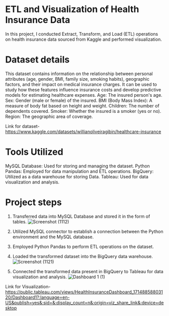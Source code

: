 # ETL and Visualization of Health Insurance Data
In this project, I conducted Extract, Transform, and Load (ETL) operations on health insurance data sourced from Kaggle and performed visualization. 

# Dataset details
This dataset contains information on the relationship between personal attributes (age, gender, BMI, family size, smoking habits), geographic factors, and their impact on medical insurance charges. It can be used to study how these features influence insurance costs and develop predictive models for estimating healthcare expenses.
Age: The insured person's age.
Sex: Gender (male or female) of the insured.
BMI (Body Mass Index): A measure of body fat based on height and weight.
Children: The number of dependents covered.
Smoker: Whether the insured is a smoker (yes or no).
Region: The geographic area of coverage.

Link for dataset-https://www.kaggle.com/datasets/willianoliveiragibin/healthcare-insurance

# Tools Utilized
MySQL Database: Used for storing and managing the dataset.
Python Pandas: Employed for data manipulation and ETL operations.
BigQuery: Utilized as a data warehouse for storing Data.
Tableau: Used for data visualization and analysis.

# Project steps
1. Transferred data into MySQL Database and stored it in the form of tables.
   ![Screenshot (1112)](https://github.com/Subhashini098/Health_Insurance_Analysis/assets/109629881/c7ec48c1-862c-4c83-9bfb-39ec65d67d51)

2. Utilized MySQL connector to establish a connection between the Python environment and the MySQL database.
3. Employed Python Pandas to perform ETL operations on the dataset.
4. Loaded the transformed dataset into the BigQuery data warehouse.
  ![Screenshot (1121)](https://github.com/Subhashini098/Health_Insurance_Analysis/assets/109629881/fac27c4b-adb5-4d3f-8984-d4dc1cbb4860)
 
5. Connected the transformed data present in BigQuery to Tableau for data visualization and analysis.
   ![Dashboard 1 (1)](https://github.com/Subhashini098/Health_Insurance_Analysis/assets/109629881/af6e3486-d903-4420-a6d3-27d910e2a7fb)

   
Link for Visualization-https://public.tableau.com/views/HealthInsuranceDashboard_17148858803120/Dashboard1?:language=en-US&publish=yes&:sid=&:display_count=n&:origin=viz_share_link&:device=desktop
